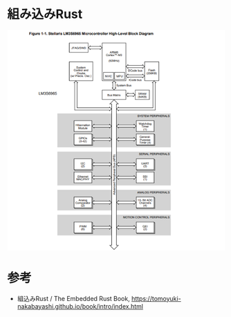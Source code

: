 # 組み込みRust

![](./img/LM3S6965.png)

# 参考
- 組込みRust / The Embedded Rust Book, https://tomoyuki-nakabayashi.github.io/book/intro/index.html
